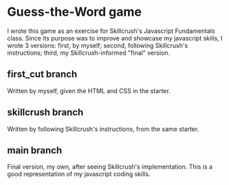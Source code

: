 # Guess-the-Word game
I wrote this game as an exercise for Skillcrush's Javascript Fundamentals class. Since its purpose was to improve and showcase my javascript skills, I wrote 3 versions: first, by myself; second, following Skillcrush's instructions; third, my Skillcrush-informed "final" version. 
## first_cut branch
Written by myself, given the HTML and CSS in the starter.
## skillcrush branch
Written by following Skillcrush's instructions, from the same starter.
## main branch
Final version, my own, after seeing Skillcrush's implementation. This is a good representation of my javascript coding skills.
